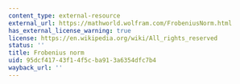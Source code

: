 ```yaml
---
content_type: external-resource
external_url: https://mathworld.wolfram.com/FrobeniusNorm.html
has_external_license_warning: true
license: https://en.wikipedia.org/wiki/All_rights_reserved
status: ''
title: Frobenius norm
uid: 95dcf417-43f1-4f5c-ba91-3a6354dfc7b4
wayback_url: ''
---
```

